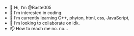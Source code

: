 - 👋 Hi, I’m @Baste005
- 👀 I’m interested in coding
- 🌱 I’m currently learning C++, phyton, html, css, JavaScript,
- 💞️ I’m looking to collaborate on idk.
- 📫 How to reach me no. no...

<!---
Baste005/Baste005 is a ✨ special ✨ repository because its `README.md` (this file) appears on your GitHub profile.
You can click the Preview link to take a look at your changes.
--->
